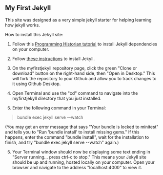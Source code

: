 ## My First Jekyll

This site was designed as a very simple jekyll starter for helping learning how jekyll works.

How to install this Jekyll site:

1. Follow this [Programming Historian tutorial](http://programminghistorian.org/lessons/building-static-sites-with-jekyll-github-pages#section1) to install Jekyll dependencies on your computer.

1. Follow [these instructions](http://jekyllrb.com/docs/installation/) to install Jekyll.

2. On the myfirstjekyll repository page, click the green "Clone or download" button on the right-hand side, then "Open in Desktop." This will fork the repository to your Github and allow you to track changes to it using Github Desktop.

3. Open Terminal and use the "cd" command to navigate into the myfirstjekyll directory that you just installed.

4. Enter the following command in your Terminal:

>bundle exec jekyll serve --watch

(You may get an error message that says "Your bundle is locked to minitest" and tells you to "Run 'bundle install' to install missing gems." If this happens, enter the command "bundle install", wait for the installation to finish, and try "bundle exec jekyll serve --watch" again.)

5. Your Terminal window should now be displaying some text ending in "Server running... press ctrl-c to stop." This means your Jekyll site should be up and running, hosted locally on your computer. Open your browser and navigate to the address "localhost:4000" to view it.
